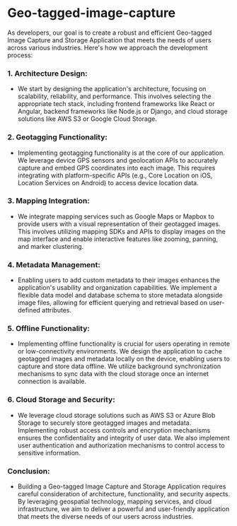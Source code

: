 # Geo-tagged-image-capture
As developers, our goal is to create a robust and efficient Geo-tagged Image Capture and Storage Application that meets the needs of users across various industries. Here's how we approach the development process:

### 1. Architecture Design:
   - We start by designing the application's architecture, focusing on scalability, reliability, and performance. This involves selecting the appropriate tech stack, including frontend frameworks like React or Angular, backend frameworks like Node.js or Django, and cloud storage solutions like AWS S3 or Google Cloud Storage.

### 2. Geotagging Functionality:
   - Implementing geotagging functionality is at the core of our application. We leverage device GPS sensors and geolocation APIs to accurately capture and embed GPS coordinates into each image. This requires integrating with platform-specific APIs (e.g., Core Location on iOS, Location Services on Android) to access device location data.

### 3. Mapping Integration:
   - We integrate mapping services such as Google Maps or Mapbox to provide users with a visual representation of their geotagged images. This involves utilizing mapping SDKs and APIs to display images on the map interface and enable interactive features like zooming, panning, and marker clustering.

### 4. Metadata Management:
   - Enabling users to add custom metadata to their images enhances the application's usability and organization capabilities. We implement a flexible data model and database schema to store metadata alongside image files, allowing for efficient querying and retrieval based on user-defined attributes.

### 5. Offline Functionality:
   - Implementing offline functionality is crucial for users operating in remote or low-connectivity environments. We design the application to cache geotagged images and metadata locally on the device, enabling users to capture and store data offline. We utilize background synchronization mechanisms to sync data with the cloud storage once an internet connection is available.

### 6. Cloud Storage and Security:
   - We leverage cloud storage solutions such as AWS S3 or Azure Blob Storage to securely store geotagged images and metadata. Implementing robust access controls and encryption mechanisms ensures the confidentiality and integrity of user data. We also implement user authentication and authorization mechanisms to control access to sensitive information.

### Conclusion:
   - Building a Geo-tagged Image Capture and Storage Application requires careful consideration of architecture, functionality, and security aspects. By leveraging geospatial technology, mapping services, and cloud infrastructure, we aim to deliver a powerful and user-friendly application that meets the diverse needs of our users across industries.
